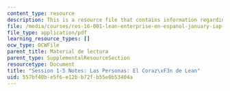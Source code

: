 ```yaml
---
content_type: resource
description: This is a resource file that contains information regarding session 1-5.
file: /media/courses/res-16-001-lean-enterprise-en-espanol-january-iap-2012/557bf40be5f6e12bb72fb55e0b53404a_MITRES_16_001IAP12_1-5_Peo.pdf
file_type: application/pdf
learning_resource_types: []
ocw_type: OCWFile
parent_title: Material de lectura
parent_type: SupplementalResourceSection
resourcetype: Document
title: "Session 1-5 Notes: Las Personas: El Coraz\xF3n de Lean"
uid: 557bf40b-e5f6-e12b-b72f-b55e0b53404a
---
```

